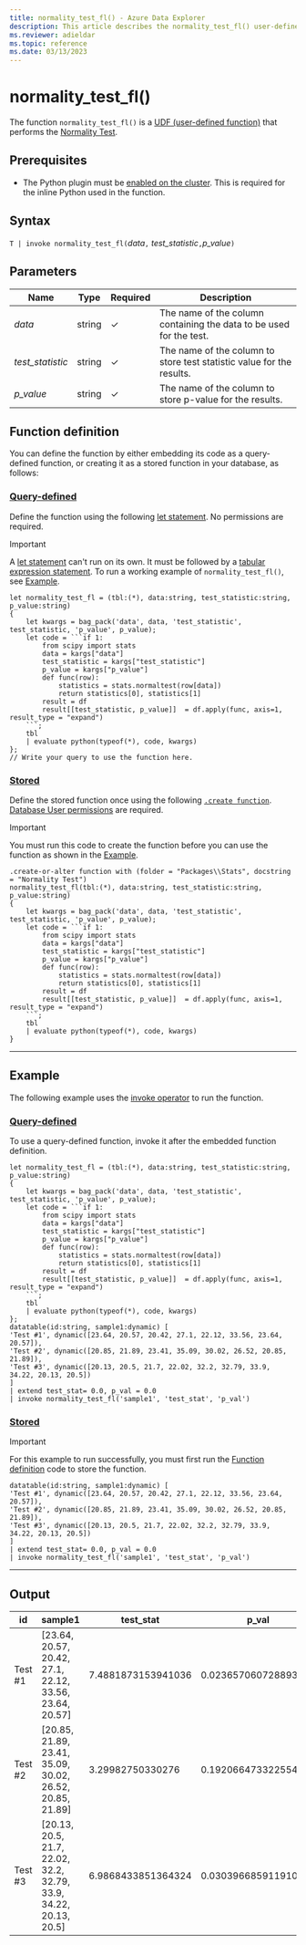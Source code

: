 ```yaml
---
title: normality_test_fl() - Azure Data Explorer
description: This article describes the normality_test_fl() user-defined function in Azure Data Explorer.
ms.reviewer: adieldar
ms.topic: reference
ms.date: 03/13/2023
---
```

# normality_test_fl()

The function `normality_test_fl()` is a [UDF (user-defined function)](../query/functions/user-defined-functions.md) that performs the [Normality Test](https://en.wikipedia.org/wiki/Normality_test).

## Prerequisites

* The Python plugin must be [enabled on the cluster](../query/pythonplugin.md#enable-the-plugin). This is required for the inline Python used in the function.

## Syntax

`T | invoke normality_test_fl(`*data*`,` *test_statistic*`,`*p_value*`)`

## Parameters

|Name|Type|Required|Description|
|--|--|--|--|
|*data*|string|&check;|The name of the column containing the data to be used for the test.|
|*test_statistic*|string|&check;|The name of the column to store test statistic value for the results.|
|*p_value*|string|&check;|The name of the column to store p-value for the results.|

## Function definition

You can define the function by either embedding its code as a query-defined function, or creating it as a stored function in your database, as follows:

### [Query-defined](#tab/query-defined)

Define the function using the following [let statement](../query/letstatement.md). No permissions are required.

> [!IMPORTANT]
> A [let statement](../query/letstatement.md) can't run on its own. It must be followed by a [tabular expression statement](../query/tabularexpressionstatements.md). To run a working example of `normality_test_fl()`, see [Example](#example).

~~~kusto
let normality_test_fl = (tbl:(*), data:string, test_statistic:string, p_value:string)
{
    let kwargs = bag_pack('data', data, 'test_statistic', test_statistic, 'p_value', p_value);
    let code = ```if 1:
        from scipy import stats
        data = kargs["data"]
        test_statistic = kargs["test_statistic"]
        p_value = kargs["p_value"]
        def func(row):
            statistics = stats.normaltest(row[data])
            return statistics[0], statistics[1]
        result = df
        result[[test_statistic, p_value]]  = df.apply(func, axis=1, result_type = "expand")
    ```;
    tbl
    | evaluate python(typeof(*), code, kwargs)
};
// Write your query to use the function here.
~~~

### [Stored](#tab/stored)

Define the stored function once using the following [`.create function`](../management/create-function.md). [Database User permissions](../management/access-control/role-based-access-control.md) are required.

> [!IMPORTANT]
> You must run this code to create the function before you can use the function as shown in the [Example](#example).

~~~kusto
.create-or-alter function with (folder = "Packages\\Stats", docstring = "Normality Test")
normality_test_fl(tbl:(*), data:string, test_statistic:string, p_value:string)
{
    let kwargs = bag_pack('data', data, 'test_statistic', test_statistic, 'p_value', p_value);
    let code = ```if 1:
        from scipy import stats
        data = kargs["data"]
        test_statistic = kargs["test_statistic"]
        p_value = kargs["p_value"]
        def func(row):
            statistics = stats.normaltest(row[data])
            return statistics[0], statistics[1]
        result = df
        result[[test_statistic, p_value]]  = df.apply(func, axis=1, result_type = "expand")
    ```;
    tbl
    | evaluate python(typeof(*), code, kwargs)
}
~~~

---

## Example

The following example uses the [invoke operator](../query/invokeoperator.md) to run the function.

### [Query-defined](#tab/query-defined)

To use a query-defined function, invoke it after the embedded function definition.

~~~kusto
let normality_test_fl = (tbl:(*), data:string, test_statistic:string, p_value:string)
{
    let kwargs = bag_pack('data', data, 'test_statistic', test_statistic, 'p_value', p_value);
    let code = ```if 1:
        from scipy import stats
        data = kargs["data"]
        test_statistic = kargs["test_statistic"]
        p_value = kargs["p_value"]
        def func(row):
            statistics = stats.normaltest(row[data])
            return statistics[0], statistics[1]
        result = df
        result[[test_statistic, p_value]]  = df.apply(func, axis=1, result_type = "expand")
    ```;
    tbl
    | evaluate python(typeof(*), code, kwargs)
};
datatable(id:string, sample1:dynamic) [
'Test #1', dynamic([23.64, 20.57, 20.42, 27.1, 22.12, 33.56, 23.64, 20.57]),
'Test #2', dynamic([20.85, 21.89, 23.41, 35.09, 30.02, 26.52, 20.85, 21.89]),
'Test #3', dynamic([20.13, 20.5, 21.7, 22.02, 32.2, 32.79, 33.9, 34.22, 20.13, 20.5])
]
| extend test_stat= 0.0, p_val = 0.0
| invoke normality_test_fl('sample1', 'test_stat', 'p_val')
~~~

### [Stored](#tab/stored)

> [!IMPORTANT]
> For this example to run successfully, you must first run the [Function definition](#function-definition) code to store the function.

~~~kusto
datatable(id:string, sample1:dynamic) [
'Test #1', dynamic([23.64, 20.57, 20.42, 27.1, 22.12, 33.56, 23.64, 20.57]),
'Test #2', dynamic([20.85, 21.89, 23.41, 35.09, 30.02, 26.52, 20.85, 21.89]),
'Test #3', dynamic([20.13, 20.5, 21.7, 22.02, 32.2, 32.79, 33.9, 34.22, 20.13, 20.5])
]
| extend test_stat= 0.0, p_val = 0.0
| invoke normality_test_fl('sample1', 'test_stat', 'p_val')
~~~

---

## Output

| id | sample1 | test_stat | p_val |
|---|---|---|---|
| Test #1 | [23.64, 20.57, 20.42, 27.1, 22.12, 33.56, 23.64, 20.57] | 7.4881873153941036 | 0.023657060728893706 |
| Test #2 | [20.85, 21.89, 23.41, 35.09, 30.02, 26.52, 20.85, 21.89] | 3.29982750330276 | 0.19206647332255408 |
| Test #3 | [20.13, 20.5, 21.7, 22.02, 32.2, 32.79, 33.9, 34.22, 20.13, 20.5] | 6.9868433851364324 | 0.030396685911910585 |
